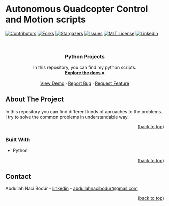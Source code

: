 #   Autonomous Quadcopter Control and Motion scripts

<!-- Improved compatibility of back to top link: See: https://github.com/othneildrew/Best-README-Template/pull/73 -->
<a name="readme-top"></a>
<!--
*** Thanks for checking out the Best-README-Template. If you have a suggestion
*** that would make this better, please fork the repo and create a pull request
*** or simply open an issue with the tag "enhancement".
*** Don't forget to give the project a star!
*** Thanks again! Now go create something AMAZING! :D
-->



<!-- PROJECT SHIELDS -->
<!--
*** I'm using markdown "reference style" links for readability.
*** Reference links are enclosed in brackets [ ] instead of parentheses ( ).
*** See the bottom of this document for the declaration of the reference variables
*** for contributors-url, forks-url, etc. This is an optional, concise syntax you may use.
*** https://www.markdownguide.org/basic-syntax/#reference-style-links
-->
[![Contributors][contributors-shield]][contributors-url]
[![Forks][forks-shield]][forks-url]
[![Stargazers][stars-shield]][stars-url]
[![Issues][issues-shield]][issues-url]
[![MIT License][license-shield]][license-url]
[![LinkedIn][linkedin-shield]][linkedin-url]



<!-- PROJECT LOGO -->
<br />
<div align="center">
  

  <h3 align="center">Python Projects</h3>

  <p align="center">
    In this repository, you can find my python scripts.
    <br />
    <a href="https://github.com/abdullahnb1/python_Projects"><strong>Explore the docs »</strong></a>
    <br />
    <br />
    <a href="https://github.com/abdullahnb1/python_Projects">View Demo</a>
    ·
    <a href="https://github.com/abdullahnb1/python_Projects/issues">Report Bug</a>
    ·
    <a href="https://github.com/abdullahnb1/python_Projects/issues">Request Feature</a>
  </p>
</div>




<!-- ABOUT THE PROJECT -->
## About The Project

In this repository you can find different kinds of aproaches to the problems. I try to solve the common problems in understandable way.
<p align="right">(<a href="#readme-top">back to top</a>)</p>



### Built With

* Python

<p align="right">(<a href="#readme-top">back to top</a>)</p>






<!-- CONTACT -->
## Contact

Abdullah Naci Bodur - [linkedin](https://www.linkedin.com/in/abdullahnacibodur/) - abdullahnacibodur@gmail.com


<p align="right">(<a href="#readme-top">back to top</a>)</p>







<!-- MARKDOWN LINKS & IMAGES -->
<!-- https://www.markdownguide.org/basic-syntax/#reference-style-links -->
[contributors-shield]: https://img.shields.io/github/contributors/othneildrew/Best-README-Template.svg?style=for-the-badge
[contributors-url]: https://github.com/abdullahnb1/python_Projects/graphs/contributors
[forks-shield]: https://img.shields.io/github/forks/abdullahnb1/python_Projects.svg?style=for-the-badge
[forks-url]: https://github.com/abdullahnb1/python_Projects/graphs/network/members
[stars-shield]: https://img.shields.io/github/stars/abdullahnb1/python_Projects.svg?style=for-the-badge
[stars-url]: https://github.com/abdullahnb1/18.uorg_g-rev/graphs/stargazers
[issues-shield]: https://img.shields.io/github/issues/abdullahnb1/python_Projects.svg?style=for-the-badge
[issues-url]: https://github.com/abdullahnb1/python_Projects/graphs/issues
[license-shield]: https://img.shields.io/github/license/abdullahnb1/python_Projects.svg?style=for-the-badge
[license-url]: https://github.com/abdullahnb1/python_Projects/blob/master/LICENSE.txt
[linkedin-shield]: https://img.shields.io/badge/-LinkedIn-black.svg?style=for-the-badge&logo=linkedin&colorB=555
[linkedin-url]: https://linkedin.com/in/othneildrew
[product-screenshot]: images/screenshot.png
[Next.js]: https://img.shields.io/badge/next.js-000000?style=for-the-badge&logo=nextdotjs&logoColor=white
[Next-url]: https://nextjs.org/
[React.js]: https://img.shields.io/badge/React-20232A?style=for-the-badge&logo=react&logoColor=61DAFB
[React-url]: https://reactjs.org/
[Vue.js]: https://img.shields.io/badge/Vue.js-35495E?style=for-the-badge&logo=vuedotjs&logoColor=4FC08D
[Vue-url]: https://vuejs.org/
[Angular.io]: https://img.shields.io/badge/Angular-DD0031?style=for-the-badge&logo=angular&logoColor=white
[Angular-url]: https://angular.io/
[Svelte.dev]: https://img.shields.io/badge/Svelte-4A4A55?style=for-the-badge&logo=svelte&logoColor=FF3E00
[Svelte-url]: https://svelte.dev/
[Laravel.com]: https://img.shields.io/badge/Laravel-FF2D20?style=for-the-badge&logo=laravel&logoColor=white
[Laravel-url]: https://laravel.com
[Bootstrap.com]: https://img.shields.io/badge/Bootstrap-563D7C?style=for-the-badge&logo=bootstrap&logoColor=white
[Bootstrap-url]: https://getbootstrap.com
[JQuery.com]: https://img.shields.io/badge/jQuery-0769AD?style=for-the-badge&logo=jquery&logoColor=white
[JQuery-url]: https://jquery.com 
